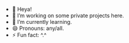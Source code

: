 - 👋 Heya!
- 👀 I’m working on some private projects here.
- 🌱 I’m currently learning.
- 😄 Pronouns: any/all.
- ⚡ Fun fact: ^.^

<!---
bertilegh/bertilegh is a ✨ special ✨ repository because its `README.md` (this file) appears on your GitHub profile.
You can click the Preview link to take a look at your changes.
--->
